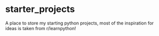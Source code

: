 # starter_projects
A place to store my starting python projects, most of the inspiration for ideas is taken from r/learnpython!
